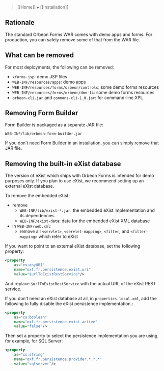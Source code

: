 > [[Home]] ▸ [[Installation]]

## Rationale

The standard Orbeon Forms WAR comes with demo apps and forms. For production, you can safely remove some of that from the WAR file.

## What can be removed

For most deployments, the following can be removed:

- `xforms-jsp`: demo JSP files
- `WEB-INF/resources/apps`: demo apps
- `WEB-INF/resources/forms/orbeon/controls`: some demo forms resources
- `WEB-INF/resources/forms/orbeon/dmv-14`: some demo forms resources
- `orbeon-cli.jar` and `commons-cli-1_0.jar`: for command-line XPL

## Removing Form Builder

Form Builder is packaged as a separate JAR file:

`WEB-INF/lib/orbeon-form-builder.jar`

If you don't need Form Builder in an installation, you can simply remove that JAR file.

## Removing the built-in eXist database

The version of eXist which ships with Orbeon Forms is intended for demo purposes only. If you plan to use eXist, we recommend setting up an external eXist database.

To remove the embedded eXist:

- remove
  - `WEB-INF/lib/exist-*.jar`: the embedded eXist implementation and its dependencies
  - `WEB-INF/exist-data`: data for the embedded eXist XML database
- in `WEB-INF/web.xml`:
  - remove all `<servlet>`, `<servlet-mapping>`, `<filter`, and `<filter-mapping>` which refer to eXist

If you want to point to an external eXist database, set the following property:

```xml
<property
    as="xs:anyURI"
    name="oxf.fr.persistence.exist.uri"
    value="$urlToExistRestService"/>
```

And replace `$urlToExistRestService` with the actual URL of the eXist REST service.

If you don't need an eXist database at all, in `properties-local.xml`, add the following to fully disable the eXist persistence implementation.:

```xml
<property
    as="xs:boolean"
    name="oxf.fr.persistence.exist.active"
    value="false"/>
```

Then set a property to select the persistence implementation you are using, for example, for SQL Server:

```xml
<property
    as="xs:string"
    name="oxf.fr.persistence.provider.*.*.*"
    value="sqlserver"/>
```

